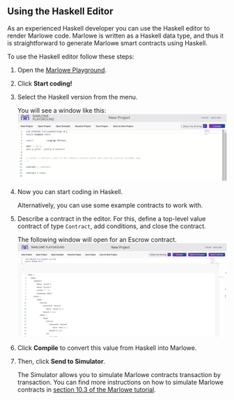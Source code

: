 ## Using the Haskell Editor
As an experienced Haskell developer you can use the Haskell editor to render Marlowe code. Marlowe is written as a Haskell data type, and thus it is straightforward to generate Marlowe smart contracts using Haskell.

To use the Haskell editor follow these steps:
1. Open the [Marlowe Playground](https://alpha.marlowe.iohkdev.io/#/).
2. Click **Start coding!** 
3. Select the Haskell version from the menu. 

    You will see a window like this:
![Haskell](haskell-first-window.jpg)
4. Now you can start coding in Haskell. 
  
    Alternatively, you can use some example contracts to work with. 
5. Describe a contract in the editor. For this, define a top-level value contract of type `Contract`, add conditions, and close the contract. 

    The following window will open for an Escrow contract. 
![Escrow](haskell-escrow-editor.png)
6. Click **Compile** to convert this value from Haskell into Marlowe.
7. Then, click **Send to Simulator**. 

   The Simulator allows you to simulate Marlowe contracts transaction by transaction. You can find more instructions on how to simulate Marlowe contracts in [section 10.3 of the Marlowe tutorial](https://alpha.marlowe.iohkdev.io/tutorial/index.html#playground-overview).  
